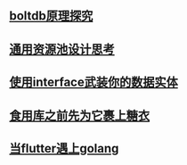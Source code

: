 ## [boltdb原理探究](./bolt/boltdb.md)

## [通用资源池设计思考](./generic_resource_pool.md)

## [使用interface武装你的数据实体](./project_layout_design.md)

## [食用库之前先为它裹上糖衣](./wrap_underlying_lib.md)

## [当flutter遇上golang](./flutter_meet_golang/readme.md)
